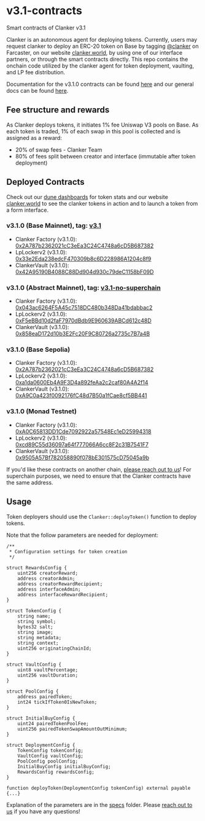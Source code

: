 # v3.1-contracts

Smart contracts of Clanker v3.1

Clanker is an autonomous agent for deploying tokens. Currently, users may request clanker to deploy an ERC-20 token on Base by tagging [@clanker](https://warpcast.com/clanker/casts-and-replies) on Farcaster, on our website [clanker.world](https://www.clanker.world/deploy), by using one of our interface partners, or through the smart contracts directly. This repo contains the onchain code utilized by the clanker agent for token deployment, vaulting, and LP fee distribution.

Documentation for the v3.1.0 contracts can be found [here](specs/v3_1_0.md) and our general docs can be found [here](https://clanker.gitbook.io/clanker-documentation).


## Fee structure and rewards
As Clanker deploys tokens, it initiates 1% fee Uniswap V3 pools on Base. As each token is traded, 1% of each swap in this pool is collected and is assigned as a reward:

- 20% of swap fees - Clanker Team
- 80% of fees split between creator and interface (immutable after token deployment)

## Deployed Contracts

Check out our [dune dashboards](https://dune.com/clanker_protection_team) for token stats and our website [clanker.world](https://clanker.world) to see the clanker tokens in action and to launch a token from a form interface.

### v3.1.0 (Base Mainnet), tag: [v3.1](https://github.com/clanker-devco/v3.1-contracts/releases/tag/v3.1)
- Clanker Factory (v3.1.0): [0x2A787b2362021cC3eEa3C24C4748a6cD5B687382](https://basescan.org/address/0x2A787b2362021cC3eEa3C24C4748a6cD5B687382)
- LpLockerv2 (v3.1.0): [0x33e2Eda238edcF470309b8c6D228986A1204c8f9](https://basescan.org/address/0x33e2Eda238edcF470309b8c6D228986A1204c8f9)
- ClankerVault (v3.1.0): [0x42A95190B4088C88Dd904d930c79deC1158bF09D](https://basescan.org/address/0x42A95190B4088C88Dd904d930c79deC1158bF09D)

### v3.1.0 (Abstract Mainnet), tag: [v3.1-no-superchain](https://github.com/clanker-devco/v3.1-contracts/releases/tag/v3.1-non-superchains)
- Clanker Factory (v3.1.0): [0x043ac6264F5A45c7518DC480b348Da41bdabbac2](https://abscan.org/address/0x043ac6264F5A45c7518DC480b348Da41bdabbac2)
- LpLockerv2 (v3.1.0): [0xF5eBBd10d2faF7970dBdb9E960639ABCd612c48D](https://abscan.org/address/0xF5eBBd10d2faF7970dBdb9E960639ABCd612c48D)
- ClankerVault (v3.1.0): [0x858eaD172d10b3E2Fc20F9C80726a2735c7B7a4B](https://abscan.org/address/0x858eaD172d10b3E2Fc20F9C80726a2735c7B7a4B)

### v3.1.0 (Base Sepolia)
- Clanker Factory (v3.1.0): [0x2A787b2362021cC3eEa3C24C4748a6cD5B687382](https://sepolia.basescan.org/address/0x2A787b2362021cC3eEa3C24C4748a6cD5B687382)
- LpLockerv2 (v3.1.0): [0xa1da0600Eb4A9F3D4a892feAa2c2caf80A4A2f14](https://sepolia.basescan.org/address/0xa1da0600Eb4A9F3D4a892feAa2c2caf80A4A2f14)
- ClankerVault (v3.1.0): [0xA9C0a423f0092176fC48d7B50a1fCae8cf5BB441](https://sepolia.basescan.org/address/0xA9C0a423f0092176fC48d7B50a1fCae8cf5BB441)

### v3.1.0 (Monad Testnet)
- Clanker Factory (v3.1.0): [0xA0C65813DD1Cde7092922a57548Ec1eD25994318](https://testnet.monadexplorer.com/address/0xA0C65813DD1Cde7092922a57548Ec1eD25994318)
- LpLockerv2 (v3.1.0): [0xcd89C55d36097a64f777066A6cc8F2c31B7541F7](https://testnet.monadexplorer.com/address/0xcd89C55d36097a64f777066A6cc8F2c31B7541F7)
- ClankerVault (v3.1.0): [0x9505A57Bf782058890f078bE301575cD75045a9b](https://testnet.monadexplorer.com/address/0x9505A57Bf782058890f078bE301575cD75045a9b)

If you'd like these contracts on another chain, [please reach out to us](https://clanker.gitbook.io/clanker-documentation/references/contact)! For superchain purposes, we need to ensure that the Clanker contracts have the same address.


## Usage

Token deployers should use the `Clanker::deployToken()` function to deploy tokens.

Note that the follow parameters are needed for deployment:
```solidity
/**
 * Configuration settings for token creation
 */

struct RewardsConfig {
    uint256 creatorReward;
    address creatorAdmin;
    address creatorRewardRecipient;
    address interfaceAdmin;
    address interfaceRewardRecipient;
}

struct TokenConfig {
    string name;
    string symbol;
    bytes32 salt;
    string image;
    string metadata;
    string context;
    uint256 originatingChainId;
}

struct VaultConfig {
    uint8 vaultPercentage;
    uint256 vaultDuration;
}

struct PoolConfig {
    address pairedToken;
    int24 tickIfToken0IsNewToken;
}

struct InitialBuyConfig {
    uint24 pairedTokenPoolFee;
    uint256 pairedTokenSwapAmountOutMinimum;
}

struct DeploymentConfig {
    TokenConfig tokenConfig;
    VaultConfig vaultConfig;
    PoolConfig poolConfig;
    InitialBuyConfig initialBuyConfig;
    RewardsConfig rewardsConfig;
}

function deployToken(DeploymentConfig tokenConfig) external payable {...}
```

Explanation of the parameters are in the [specs](specs/v3_1_0.md) folder. Please [reach out to us](https://clanker.gitbook.io/clanker-documentation/references/contact) if you have any questions! 
